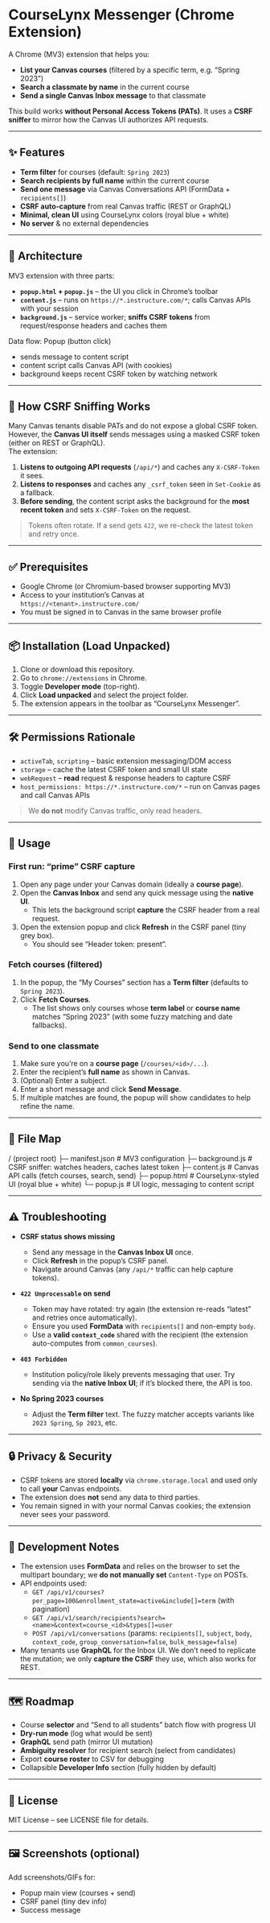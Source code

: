 # CourseLynx Messenger (Chrome Extension)

A Chrome (MV3) extension that helps you:
- **List your Canvas courses** (filtered by a specific term, e.g. “Spring 2023”)
- **Search a classmate by name** in the current course
- **Send a single Canvas Inbox message** to that classmate

This build works **without Personal Access Tokens (PATs)**. It uses a **CSRF sniffer** to mirror how the Canvas UI authorizes API requests.

---

## ✨ Features

- **Term filter** for courses (default: `Spring 2023`)
- **Search recipients by full name** within the current course
- **Send one message** via Canvas Conversations API (FormData + `recipients[]`)
- **CSRF auto-capture** from real Canvas traffic (REST or GraphQL)
- **Minimal, clean UI** using CourseLynx colors (royal blue + white)
- **No server** & no external dependencies

---

## 🧱 Architecture

MV3 extension with three parts:

- **`popup.html` + `popup.js`** – the UI you click in Chrome’s toolbar  
- **`content.js`** – runs on `https://*.instructure.com/*`; calls Canvas APIs with your session  
- **`background.js`** – service worker; **sniffs CSRF tokens** from request/response headers and caches them

Data flow:
Popup (button click)
- sends message to content script
- content script calls Canvas API (with cookies)
- background keeps recent CSRF token by watching network

---

## 🔐 How CSRF Sniffing Works

Many Canvas tenants disable PATs and do not expose a global CSRF token. However, the **Canvas UI itself** sends messages using a masked CSRF token (either on REST or GraphQL).  
The extension:

1. **Listens to outgoing API requests** (`/api/*`) and caches any `X-CSRF-Token` it sees.
2. **Listens to responses** and caches any `_csrf_token` seen in `Set-Cookie` as a fallback.
3. **Before sending**, the content script asks the background for the **most recent token** and sets `X-CSRF-Token` on the request.

> Tokens often rotate. If a send gets `422`, we re-check the latest token and retry once.

---

## ✅ Prerequisites

- Google Chrome (or Chromium-based browser supporting MV3)
- Access to your institution’s Canvas at `https://<tenant>.instructure.com/`
- You must be signed in to Canvas in the same browser profile

---

## 📦 Installation (Load Unpacked)

1. Clone or download this repository.
2. Go to `chrome://extensions` in Chrome.
3. Toggle **Developer mode** (top-right).
4. Click **Load unpacked** and select the project folder.
5. The extension appears in the toolbar as “CourseLynx Messenger”.

---

## 🛠 Permissions Rationale

- `activeTab`, `scripting` – basic extension messaging/DOM access
- `storage` – cache the latest CSRF token and small UI state
- `webRequest` – **read** request & response headers to capture CSRF
- `host_permissions: https://*.instructure.com/*` – run on Canvas pages and call Canvas APIs

> We **do not** modify Canvas traffic, only read headers.

---

## 🚀 Usage

### First run: “prime” CSRF capture
1. Open any page under your Canvas domain (ideally a **course page**).
2. Open the **Canvas Inbox** and send any quick message using the **native UI**.  
   - This lets the background script **capture** the CSRF header from a real request.
3. Open the extension popup and click **Refresh** in the CSRF panel (tiny grey box).  
   - You should see “Header token: present”.

### Fetch courses (filtered)
1. In the popup, the “My Courses” section has a **Term filter** (defaults to `Spring 2023`).
2. Click **Fetch Courses**.  
   - The list shows only courses whose **term label** or **course name** matches “Spring 2023” (with some fuzzy matching and date fallbacks).

### Send to one classmate
1. Make sure you’re on a **course page** (`/courses/<id>/...`).
2. Enter the recipient’s **full name** as shown in Canvas.
3. (Optional) Enter a subject.
4. Enter a short message and click **Send Message**.
5. If multiple matches are found, the popup will show candidates to help refine the name.

---

## 🧩 File Map
/ (project root)
├─ manifest.json        # MV3 configuration
├─ background.js        # CSRF sniffer: watches headers, caches latest token
├─ content.js           # Canvas API calls (fetch courses, search, send)
├─ popup.html           # CourseLynx-styled UI (royal blue + white)
└─ popup.js             # UI logic, messaging to content script

---

## ⚠️ Troubleshooting

- **CSRF status shows missing**  
  - Send any message in the **Canvas Inbox UI** once.  
  - Click **Refresh** in the popup’s CSRF panel.  
  - Navigate around Canvas (any `/api/*` traffic can help capture tokens).

- **`422 Unprocessable` on send**  
  - Token may have rotated: try again (the extension re-reads “latest” and retries once automatically).  
  - Ensure you used **FormData** with `recipients[]` and non-empty `body`.  
  - Use a **valid `context_code`** shared with the recipient (the extension auto-computes from `common_courses`).

- **`403 Forbidden`**  
  - Institution policy/role likely prevents messaging that user. Try sending via the **native Inbox UI**; if it’s blocked there, the API is too.

- **No Spring 2023 courses**  
  - Adjust the **Term filter** text. The fuzzy matcher accepts variants like `2023 Spring`, `Sp 2023`, etc.

---

## 🔒 Privacy & Security

- CSRF tokens are stored **locally** via `chrome.storage.local` and used only to call **your** Canvas endpoints.  
- The extension does **not** send any data to third parties.  
- You remain signed in with your normal Canvas cookies; the extension never sees your password.

---

## 🧪 Development Notes

- The extension uses **FormData** and relies on the browser to set the multipart boundary; we **do not manually set** `Content-Type` on POSTs.
- API endpoints used:
  - `GET /api/v1/courses?per_page=100&enrollment_state=active&include[]=term` (with pagination)
  - `GET /api/v1/search/recipients?search=<name>&context=course_<id>&types[]=user`
  - `POST /api/v1/conversations` (params: `recipients[]`, `subject`, `body`, `context_code`, `group_conversation=false`, `bulk_message=false`)
- Many tenants use **GraphQL** for the Inbox UI. We don’t need to replicate the mutation; we only **capture the CSRF** they use, which also works for REST.

---

## 🗺️ Roadmap

- Course **selector** and “Send to all students” batch flow with progress UI
- **Dry-run mode** (log what would be sent)
- **GraphQL** send path (mirror UI mutation)
- **Ambiguity resolver** for recipient search (select from candidates)
- Export **course roster** to CSV for debugging
- Collapsible **Developer Info** section (fully hidden by default)

---

## 📄 License

MIT License – see LICENSE file for details.

---

## 🖼️ Screenshots (optional)

Add screenshots/GIFs for:
- Popup main view (courses + send)
- CSRF panel (tiny dev info)
- Success message

